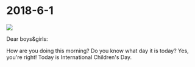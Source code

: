 2018-6-1
========
![](http://theteachersdigest.com/wp-content/uploads/2014/11/Childrens-Day-640x336.png)

Dear boys&girls:

How are you doing this morning? Do you know what day it is today? Yes, you're right! Today is International Children's Day.